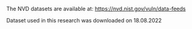 The NVD datasets are available at: https://nvd.nist.gov/vuln/data-feeds

Dataset used in this research was downloaded on 18.08.2022